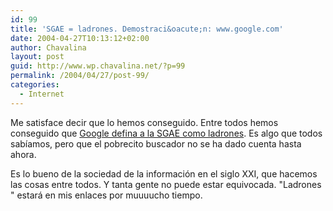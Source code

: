 ```yaml
---
id: 99
title: 'SGAE = ladrones. Demostraci&oacute;n: www.google.com'
date: 2004-04-27T10:13:12+02:00
author: Chavalina
layout: post
guid: http://www.wp.chavalina.net/?p=99
permalink: /2004/04/27/post-99/
categories:
  - Internet
---
```

Me satisface decir que lo hemos conseguido. Entre todos hemos conseguido que <a href="http://www.google.es/search?q=ladrones&#038;ie=UTF-8&#038;oe=UTF-8&#038;hl=es&#038;btnG=B%C3%BAsqueda+en+Google&#038;meta=" target="_blank">Google defina a la SGAE como ladrones</a>. Es algo que todos sab&iacute;amos, pero que el pobrecito buscador no se ha dado cuenta hasta ahora.

Es lo bueno de la sociedad de la informaci&oacute;n en el siglo XXI, que hacemos las cosas entre todos. Y tanta gente no puede estar equivocada. "Ladrones " estar&aacute; en mis enlaces por muuuucho tiempo.